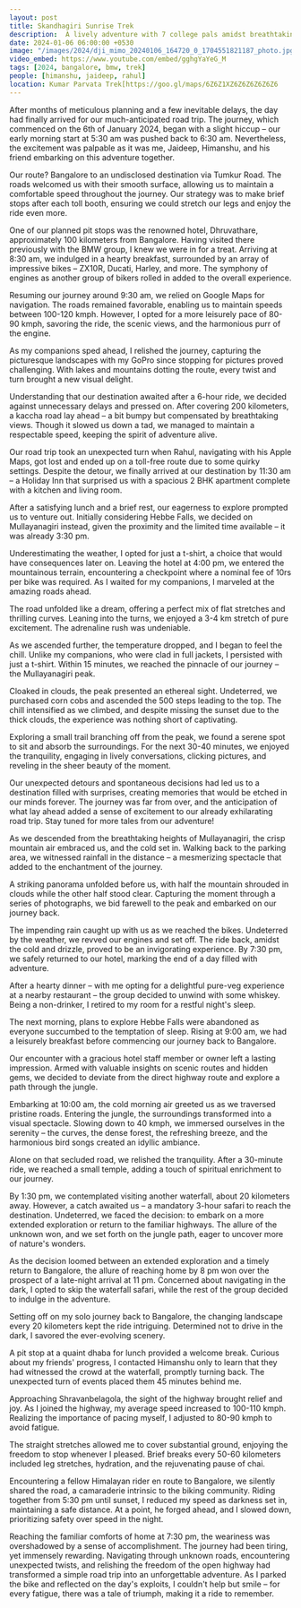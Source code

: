 ```yaml
---
layout: post
title: Skandhagiri Sunrise Trek
description:  A lively adventure with 7 college pals amidst breathtaking landscapes. The two-hour ascent rewarded us with a mesmerizing sunrise atop the peak. Our day began at 2:30 am, setting off for an epic adventure that started at 4.
date: 2024-01-06 06:00:00 +0530
image: "/images/2024/dji_mimo_20240106_164720_0_1704551821187_photo.jpg"
video_embed: https://www.youtube.com/embed/gghgYaYeG_M
tags: [2024, bangalore, bmw, trek]
people: [himanshu, jaideep, rahul]
location: Kumar Parvata Trek[https://goo.gl/maps/6Z6Z1XZ6Z6Z6Z6Z6Z6
---
```


After months of meticulous planning and a few inevitable delays, the day had finally arrived for our much-anticipated road trip. The journey, which commenced on the 6th of January 2024, began with a slight hiccup – our early morning start at 5:30 am was pushed back to 6:30 am. Nevertheless, the excitement was palpable as it was me, Jaideep, Himanshu, and his friend embarking on this adventure together.

Our route? Bangalore to an undisclosed destination via Tumkur Road. The roads welcomed us with their smooth surface, allowing us to maintain a comfortable speed throughout the journey. Our strategy was to make brief stops after each toll booth, ensuring we could stretch our legs and enjoy the ride even more.

One of our planned pit stops was the renowned hotel, Dhruvathare, approximately 100 kilometers from Bangalore. Having visited there previously with the BMW group, I knew we were in for a treat. Arriving at 8:30 am, we indulged in a hearty breakfast, surrounded by an array of impressive bikes – ZX10R, Ducati, Harley, and more. The symphony of engines as another group of bikers rolled in added to the overall experience.

Resuming our journey around 9:30 am, we relied on Google Maps for navigation. The roads remained favorable, enabling us to maintain speeds between 100-120 kmph. However, I opted for a more leisurely pace of 80-90 kmph, savoring the ride, the scenic views, and the harmonious purr of the engine.

As my companions sped ahead, I relished the journey, capturing the picturesque landscapes with my GoPro since stopping for pictures proved challenging. With lakes and mountains dotting the route, every twist and turn brought a new visual delight.

Understanding that our destination awaited after a 6-hour ride, we decided against unnecessary delays and pressed on. After covering 200 kilometers, a kaccha road lay ahead – a bit bumpy but compensated by breathtaking views. Though it slowed us down a tad, we managed to maintain a respectable speed, keeping the spirit of adventure alive.

Our road trip took an unexpected turn when Rahul, navigating with his Apple Maps, got lost and ended up on a toll-free route due to some quirky settings. Despite the detour, we finally arrived at our destination by 11:30 am – a Holiday Inn that surprised us with a spacious 2 BHK apartment complete with a kitchen and living room.

After a satisfying lunch and a brief rest, our eagerness to explore prompted us to venture out. Initially considering Hebbe Falls, we decided on Mullayanagiri instead, given the proximity and the limited time available – it was already 3:30 pm.

Underestimating the weather, I opted for just a t-shirt, a choice that would have consequences later on. Leaving the hotel at 4:00 pm, we entered the mountainous terrain, encountering a checkpoint where a nominal fee of 10rs per bike was required. As I waited for my companions, I marveled at the amazing roads ahead.

The road unfolded like a dream, offering a perfect mix of flat stretches and thrilling curves. Leaning into the turns, we enjoyed a 3-4 km stretch of pure excitement. The adrenaline rush was undeniable.

As we ascended further, the temperature dropped, and I began to feel the chill. Unlike my companions, who were clad in full jackets, I persisted with just a t-shirt. Within 15 minutes, we reached the pinnacle of our journey – the Mullayanagiri peak.

Cloaked in clouds, the peak presented an ethereal sight. Undeterred, we purchased corn cobs and ascended the 500 steps leading to the top. The chill intensified as we climbed, and despite missing the sunset due to the thick clouds, the experience was nothing short of captivating.

Exploring a small trail branching off from the peak, we found a serene spot to sit and absorb the surroundings. For the next 30-40 minutes, we enjoyed the tranquility, engaging in lively conversations, clicking pictures, and reveling in the sheer beauty of the moment.

Our unexpected detours and spontaneous decisions had led us to a destination filled with surprises, creating memories that would be etched in our minds forever. The journey was far from over, and the anticipation of what lay ahead added a sense of excitement to our already exhilarating road trip. Stay tuned for more tales from our adventure!

As we descended from the breathtaking heights of Mullayanagiri, the crisp mountain air embraced us, and the cold set in. Walking back to the parking area, we witnessed rainfall in the distance – a mesmerizing spectacle that added to the enchantment of the journey.

A striking panorama unfolded before us, with half the mountain shrouded in clouds while the other half stood clear. Capturing the moment through a series of photographs, we bid farewell to the peak and embarked on our journey back.

The impending rain caught up with us as we reached the bikes. Undeterred by the weather, we revved our engines and set off. The ride back, amidst the cold and drizzle, proved to be an invigorating experience. By 7:30 pm, we safely returned to our hotel, marking the end of a day filled with adventure.

After a hearty dinner – with me opting for a delightful pure-veg experience at a nearby restaurant – the group decided to unwind with some whiskey. Being a non-drinker, I retired to my room for a restful night's sleep.

The next morning, plans to explore Hebbe Falls were abandoned as everyone succumbed to the temptation of sleep. Rising at 9:00 am, we had a leisurely breakfast before commencing our journey back to Bangalore.

Our encounter with a gracious hotel staff member or owner left a lasting impression. Armed with valuable insights on scenic routes and hidden gems, we decided to deviate from the direct highway route and explore a path through the jungle.

Embarking at 10:00 am, the cold morning air greeted us as we traversed pristine roads. Entering the jungle, the surroundings transformed into a visual spectacle. Slowing down to 40 kmph, we immersed ourselves in the serenity – the curves, the dense forest, the refreshing breeze, and the harmonious bird songs created an idyllic ambiance.

Alone on that secluded road, we relished the tranquility. After a 30-minute ride, we reached a small temple, adding a touch of spiritual enrichment to our journey.

By 1:30 pm, we contemplated visiting another waterfall, about 20 kilometers away. However, a catch awaited us – a mandatory 3-hour safari to reach the destination. Undeterred, we faced the decision: to embark on a more extended exploration or return to the familiar highways. The allure of the unknown won, and we set forth on the jungle path, eager to uncover more of nature's wonders.

As the decision loomed between an extended exploration and a timely return to Bangalore, the allure of reaching home by 8 pm won over the prospect of a late-night arrival at 11 pm. Concerned about navigating in the dark, I opted to skip the waterfall safari, while the rest of the group decided to indulge in the adventure.

Setting off on my solo journey back to Bangalore, the changing landscape every 20 kilometers kept the ride intriguing. Determined not to drive in the dark, I savored the ever-evolving scenery.

A pit stop at a quaint dhaba for lunch provided a welcome break. Curious about my friends' progress, I contacted Himanshu only to learn that they had witnessed the crowd at the waterfall, promptly turning back. The unexpected turn of events placed them 45 minutes behind me.

Approaching Shravanbelagola, the sight of the highway brought relief and joy. As I joined the highway, my average speed increased to 100-110 kmph. Realizing the importance of pacing myself, I adjusted to 80-90 kmph to avoid fatigue.

The straight stretches allowed me to cover substantial ground, enjoying the freedom to stop whenever I pleased. Brief breaks every 50-60 kilometers included leg stretches, hydration, and the rejuvenating pause of chai.

Encountering a fellow Himalayan rider en route to Bangalore, we silently shared the road, a camaraderie intrinsic to the biking community. Riding together from 5:30 pm until sunset, I reduced my speed as darkness set in, maintaining a safe distance. At a point, he forged ahead, and I slowed down, prioritizing safety over speed in the night.

Reaching the familiar comforts of home at 7:30 pm, the weariness was overshadowed by a sense of accomplishment. The journey had been tiring, yet immensely rewarding. Navigating through unknown roads, encountering unexpected twists, and relishing the freedom of the open highway had transformed a simple road trip into an unforgettable adventure. As I parked the bike and reflected on the day's exploits, I couldn't help but smile – for every fatigue, there was a tale of triumph, making it a ride to remember.
